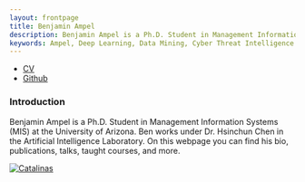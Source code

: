 ```yaml
---
layout: frontpage
title: Benjamin Ampel
description: Benjamin Ampel is a Ph.D. Student in Management Information Systems (MIS) at the University of Arizona. Ben works under Dr. Hsinchun Chen in the Artificial Intelligence Laboratory.
keywords: Ampel, Deep Learning, Data Mining, Cyber Threat Intelligence
---
```


<div class="navbar">
  <div class="navbar-inner">
      <ul class="nav">
          <li><a href="{{ BASE_PATH }}/BAmpel Academic CV.pdf">CV</a></li>
          <li><a href="https://github.com/BenAmpel">Github</a></li>
      </ul>
  </div>
</div>

### Introduction
Benjamin Ampel is a Ph.D. Student in Management Information Systems (MIS) at the University of Arizona. Ben works under Dr. Hsinchun Chen in the Artificial Intelligence Laboratory. On this webpage you can find his bio, publications, talks, taught courses, and more.
<div class="span2">
        <a href="../pics/Capture.PNG">
            <img src="../pics/Capture.PNG"
                  title="Catalinas" alt="Catalinas"/></a>
</div>
